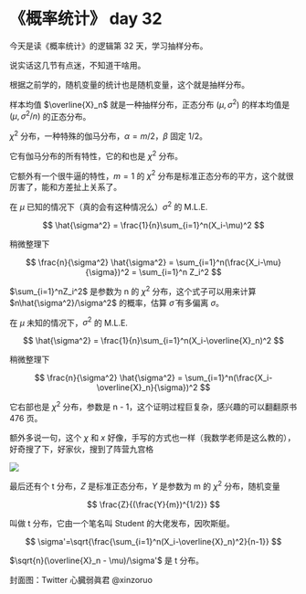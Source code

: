 # 《概率统计》 day 32

今天是读《概率统计》的逻辑第 32 天，学习抽样分布。

说实话这几节有点迷，不知道干啥用。

根据之前学的，随机变量的统计也是随机变量，这个就是抽样分布。

样本均值 $\overline{X}_n$ 就是一种抽样分布，正态分布 $(\mu, \sigma^2)$ 的样本均值是 $(\mu, \sigma^2 / n)$ 的正态分布。

$\chi^2$ 分布，一种特殊的伽马分布，$\alpha = m/2$，$\beta$ 固定 1/2。

它有伽马分布的所有特性，它的和也是 $\chi^2$ 分布。

它额外有一个很牛逼的特性，$m=1$ 的 $\chi^2$ 分布是标准正态分布的平方，这个就很厉害了，能和方差扯上关系了。

在 $\mu$ 已知的情况下（真的会有这种情况么）$\sigma^2$ 的 M.L.E.

$$
\hat{\sigma^2} = \frac{1}{n}\sum_{i=1}^n(X_i-\mu)^2
$$

稍微整理下

$$
\frac{n}{\sigma^2} \hat{\sigma^2} = \sum_{i=1}^n(\frac{X_i-\mu}{\sigma})^2 = \sum_{i=1}^n Z_i^2
$$

$\sum_{i=1}^nZ_i^2$ 是参数为 n 的 $\chi^2$ 分布，这个式子可以用来计算 $n\hat{\sigma^2}/\sigma^2$ 的概率，估算 $\hat{\sigma}$ 有多偏离 $\sigma$。

在 $\mu$ 未知的情况下，$\sigma^2$ 的 M.L.E.

$$
\hat{\sigma^2} = \frac{1}{n}\sum_{i=1}^n(X_i-\overline{X}_n)^2
$$

稍微整理下

$$
\frac{n}{\sigma^2} \hat{\sigma^2} = \sum_{i=1}^n(\frac{X_i-\overline{X}_n}{\sigma})^2
$$

它右部也是 $\chi^2$ 分布，参数是 n - 1，这个证明过程巨复杂，感兴趣的可以翻翻原书 476 页。

额外多说一句，这个 $\chi$ 和 $x$ 好像，手写的方式也一样（我数学老师是这么教的），好奇搜了下，好家伙，搜到了阵营九宫格

![](https://files.mdnice.com/user/18103/83076a7d-e2b9-4d50-ac90-cf39ad1ebe38.jpg)

最后还有个 t 分布，$Z$ 是标准正态分布，$Y$ 是参数为 m 的 $\chi^2$ 分布，随机变量

$$
\frac{Z}{(\frac{Y}{m})^{1/2}}
$$

叫做 t 分布，它由一个笔名叫 Student 的大佬发布，因吹斯艇。

$$
\sigma'=\sqrt{\frac{\sum_{i=1}^n(X_i-\overline{X}_n)^2}{n-1}}
$$

$\sqrt{n}(\overline{X}_n - \mu)/\sigma'$ 是 t 分布。

封面图：Twitter 心臓弱眞君 @xinzoruo